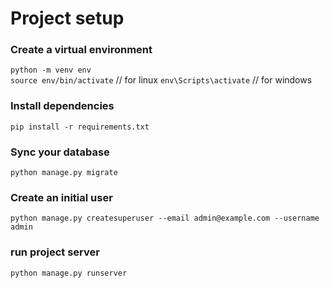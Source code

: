 # Project setup

### Create a virtual environment

`python -m venv env`  
`source env/bin/activate` // for linux
`env\Scripts\activate` // for windows

### Install dependencies

`pip install -r requirements.txt`

### Sync your database

`python manage.py migrate`

### Create an initial user

`python manage.py createsuperuser --email admin@example.com --username admin`

### run project server
`python manage.py runserver`
